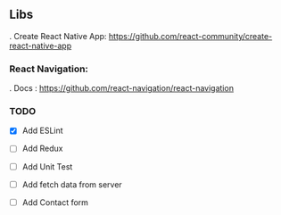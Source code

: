 ## Libs

. Create React Native App: https://github.com/react-community/create-react-native-app

### React Navigation:

. Docs : https://github.com/react-navigation/react-navigation

### TODO

- [x] Add ESLint

- [ ] Add Redux

- [ ] Add Unit Test

- [ ] Add fetch data from server

- [ ] Add Contact form

